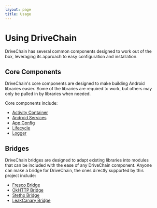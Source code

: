 ```yaml
---
layout: page
title: Usage
---
```


Using DriveChain
================

DriveChain has several common components designed to work out of the
box, leveraging its approach to easy configuration and installation.

Core Components
---------------

DriveChain's core components are designed to make building Android libraries
easier. Some of the libraries are required to work, but others may only
be pulled in by libraries when needed.

Core components include:

 - [Activity Container]
 - [Android Services]
 - [App Config]
 - [Lifecycle]
 - [Logger]
 
[Activity Container]:/activity-container
[Android Services]:/android-services
[App Config]:/app-config
[Lifecycle]:/lifecycle
[Logger]:/logger

Bridges
-------

DriveChain bridges are designed to adapt existing libraries into modules
that can be included with the ease of any DriveChain component. Anyone can make
a bridge for DriveChain, the ones directly supported by this project include:

 - [Fresco Bridge]
 - [OkHTTP Bridge]
 - [Stetho Bridge]
 - [LeakCanary Bridge]

[Fresco Bridge]:/fresco-bridge
[OkHTTP Bridge]:/okhttp-bridge
[Stetho Bridge]:/stetho-bridge
[LeakCanary Bridge]:/leakcanary-bridge
